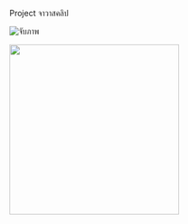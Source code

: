 Project จาวาสคลิป

![จับภาพ](https://user-images.githubusercontent.com/89632330/139389594-7dcc3d2c-df69-413a-bebb-751d47b2598c.PNG)

<img src="https://user-images.githubusercontent.com/89632330/139389594-7dcc3d2c-df69-413a-bebb-751d47b2598c.PNG" width="300">
